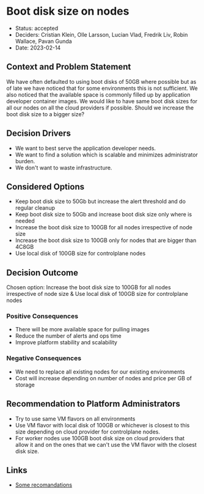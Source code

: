 # Boot disk size on nodes

* Status: accepted
* Deciders: Cristian Klein, Olle Larsson, Lucian Vlad, Fredrik Liv, Robin Wallace, Pavan Gunda
* Date: 2023-02-14

## Context and Problem Statement

We have often defaulted to using boot disks of 50GB where possible but as of late we have noticed that for some environments this is not sufficient. We also noticed that the available space is commonly filled up by application developer container images.
We would like to have same boot disk sizes for all our nodes on all the cloud providers if possible.
Should we increase the boot disk size to a bigger size?

## Decision Drivers

* We want to best serve the application developer needs.
* We want to find a solution which is scalable and minimizes administrator burden.
* We don't want to waste infrastructure.

## Considered Options

* Keep boot disk size to 50Gb but increase the alert threshold and do regular cleanup
* Keep boot disk size to 50Gb and increase boot disk size only where is needed
* Increase the boot disk size to 100GB for all nodes irrespective of node size
* Increase the boot disk size to 100GB only for nodes that are bigger than 4C8GB
* Use local disk of 100GB size for controlplane nodes

## Decision Outcome

Chosen option: Increase the boot disk size to 100GB for all nodes irrespective of node size & Use local disk of 100GB size for controlplane nodes

### Positive Consequences

* There will be more available space for pulling images
* Reduce the number of alerts and ops time
* Improve platform stability and scalability

### Negative Consequences

* We need to replace all existing nodes for our existing environments
* Cost will increase depending on number of nodes and price per GB of storage

## Recommendation to Platform Administrators

* Try to use same VM flavors on all environments
* Use VM flavor with local disk of 100GB or whichever is closest to this size depending on cloud provider for controlplane nodes.
* For worker nodes use 100GB boot disk size on cloud providers that allow it and on the ones that we can't use the VM flavor with the closest disk size.

## Links

* [Some recomandations](https://serverfault.com/questions/977871/recommended-disk-size-for-gke-nodes)
